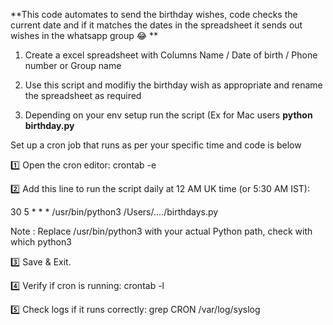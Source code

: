 **This code automates to send the birthday wishes, code checks the current date and if it matches the dates in the spreadsheet it sends out wishes in the whatsapp group 😂
**

1) Create a excel spreadsheet with Columns Name / Date of birth / Phone number or Group name

2) Use this script and modifiy the birthday wish as appropriate and rename the spreadsheet as required

3) Depending on your env setup run the script (Ex for Mac users **python birthday.py**

Set up a cron job that runs as per your specific time and code is below

1️⃣ Open the cron editor:
crontab -e

2️⃣ Add this line to run the script daily at 12 AM UK time (or 5:30 AM IST):

30 5 * * * /usr/bin/python3 /Users/..../birthdays.py

Note : Replace /usr/bin/python3 with your actual Python path, check with which python3

3️⃣ Save & Exit.

4️⃣ Verify if cron is running:
crontab -l

5️⃣ Check logs if it runs correctly:
grep CRON /var/log/syslog

